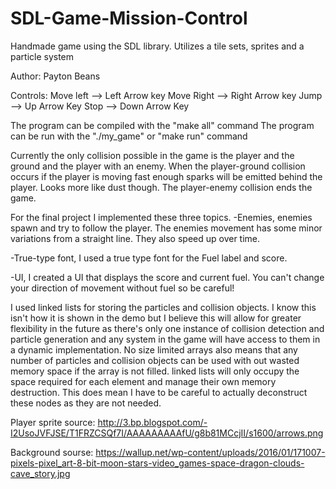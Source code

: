 # SDL-Game-Mission-Control
Handmade game using the SDL library. Utilizes a tile sets, sprites and a particle system

Author: Payton Beans


Controls:
Move left    --> Left Arrow key
Move Right   --> Right Arrow key
Jump         --> Up Arrow Key
Stop         --> Down Arrow Key


The program can be compiled with the "make all" command
The program can be run with the "./my_game" or "make run" command


Currently the only collision possible in the game is the player and the ground
and the player with an enemy.
When the player-ground collision occurs if the player is moving fast enough
sparks will be emitted behind the player. Looks more like dust though.
The player-enemy collision ends the game.

For the final project I implemented these three topics.
-Enemies, enemies spawn and try to follow the player. The enemies movement has
some minor variations from a straight line. They also speed up over time.

-True-type font, I used a true type font for the Fuel label and score.

-UI, I created a UI that displays the score and current fuel. You can't change
your direction of movement without fuel so be careful!

I used linked lists for storing the particles and collision objects. I know this
isn't how it is shown in the demo but I believe this will allow for greater
flexibility in the future as there's only one instance of collision detection
and particle generation and any system in the game will have access to them in
a dynamic implementation. No size limited arrays also means that any number of
particles and collision objects can be used with out wasted memory space if the
array is not filled. linked lists will only occupy the space required for each
element and manage their own memory destruction. This does mean I have to be
careful to actually deconstruct these nodes as they are not needed.



Player sprite source:
http://3.bp.blogspot.com/-I2UsoJVFJSE/T1FRZCSQf7I/AAAAAAAAAfU/g8b81MCcjII/s1600/arrows.png

Background sourse:
https://wallup.net/wp-content/uploads/2016/01/171007-pixels-pixel_art-8-bit-moon-stars-video_games-space-dragon-clouds-cave_story.jpg
